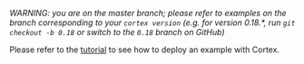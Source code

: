 _WARNING: you are on the master branch; please refer to examples on the branch corresponding to your `cortex version` (e.g. for version 0.18.*, run `git checkout -b 0.18` or switch to the `0.18` branch on GitHub)_

Please refer to the [tutorial](https://docs.cortex.dev/text-generator) to see how to deploy an example with Cortex.

